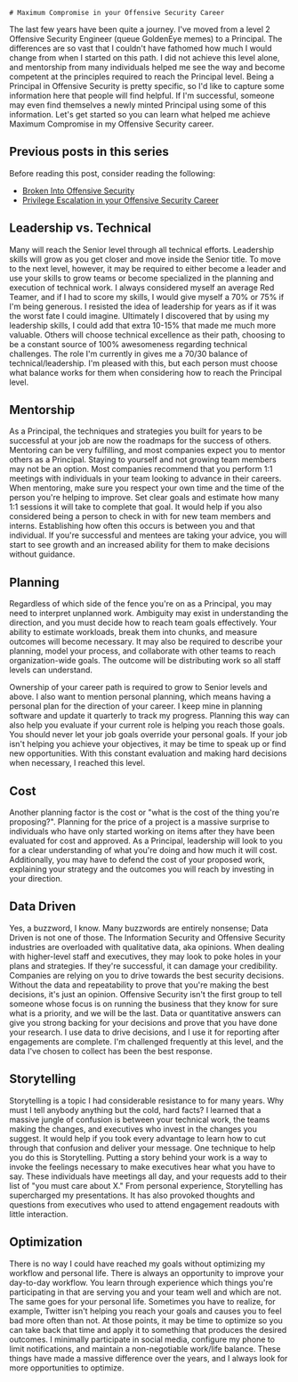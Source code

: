     # Maximum Compromise in your Offensive Security Career

The last few years have been quite a journey. I've moved from a level 2 Offensive Security Engineer (queue GoldenEye memes) to a Principal. The differences are so vast that I couldn't have fathomed how much I would change from when I started on this path. I did not achieve this level alone, and mentorship from many individuals helped me see the way and become competent at the principles required to reach the Principal level. Being a Principal in Offensive Security is pretty specific, so I'd like to capture some information here that people will find helpful. If I'm successful, someone may even find themselves a newly minted Principal using some of this information. Let's get started so you can learn what helped me achieve Maximum Compromise in my Offensive Security career.

## Previous posts in this series

Before reading this post, consider reading the following:
* [Broken Into Offensive Security](https://github.com/sneakerhax/Posts/blob/main/posts/Broken_into_Offensive_Security.md)
* [Privilege Escalation in your Offensive Security Career](https://github.com/sneakerhax/Posts/blob/main/posts/Privilege_Escalation_in_your_offensive_security_career.md)

## Leadership vs. Technical

Many will reach the Senior level through all technical efforts. Leadership skills will grow as you get closer and move inside the Senior title. To move to the next level, however, it may be required to either become a leader and use your skills to grow teams or become specialized in the planning and execution of technical work. I always considered myself an average Red Teamer, and if I had to score my skills, I would give myself a 70% or 75% if I'm being generous. I resisted the idea of leadership for years as if it was the worst fate I could imagine. Ultimately I discovered that by using my leadership skills, I could add that extra 10-15% that made me much more valuable. Others will choose technical excellence as their path, choosing to be a constant source of 100% awesomeness regarding technical challenges. The role I'm currently in gives me a 70/30 balance of technical/leadership. I'm pleased with this, but each person must choose what balance works for them when considering how to reach the Principal level.

## Mentorship

As a Principal, the techniques and strategies you built for years to be successful at your job are now the roadmaps for the success of others. Mentoring can be very fulfilling, and most companies expect you to mentor others as a Principal. Staying to yourself and not growing team members may not be an option. Most companies recommend that you perform 1:1 meetings with individuals in your team looking to advance in their careers. When mentoring, make sure you respect your own time and the time of the person you're helping to improve. Set clear goals and estimate how many 1:1 sessions it will take to complete that goal. It would help if you also considered being a person to check in with for new team members and interns. Establishing how often this occurs is between you and that individual. If you're successful and mentees are taking your advice, you will start to see growth and an increased ability for them to make decisions without guidance.

## Planning

Regardless of which side of the fence you're on as a Principal, you may need to interpret unplanned work. Ambiguity may exist in understanding the direction, and you must decide how to reach team goals effectively. Your ability to estimate workloads, break them into chunks, and measure outcomes will become necessary. It may also be required to describe your planning, model your process, and collaborate with other teams to reach organization-wide goals. The outcome will be distributing work so all staff levels can understand.

Ownership of your career path is required to grow to Senior levels and above. I also want to mention personal planning, which means having a personal plan for the direction of your career. I keep mine in planning software and update it quarterly to track my progress. Planning this way can also help you evaluate if your current role is helping you reach those goals. You should never let your job goals override your personal goals. If your job isn't helping you achieve your objectives, it may be time to speak up or find new opportunities. With this constant evaluation and making hard decisions when necessary, I reached this level.

## Cost

Another planning factor is the cost or "what is the cost of the thing you're proposing?". Planning for the price of a project is a massive surprise to individuals who have only started working on items after they have been evaluated for cost and approved. As a Principal, leadership will look to you for a clear understanding of what you're doing and how much it will cost. Additionally, you may have to defend the cost of your proposed work, explaining your strategy and the outcomes you will reach by investing in your direction.

## Data Driven

Yes, a buzzword, I know. Many buzzwords are entirely nonsense; Data Driven is not one of those. The Information Security and Offensive Security industries are overloaded with qualitative data, aka opinions. When dealing with higher-level staff and executives, they may look to poke holes in your plans and strategies. If they're successful, it can damage your credibility. Companies are relying on you to drive towards the best security decisions. Without the data and repeatability to prove that you're making the best decisions, it's just an opinion. Offensive Security isn't the first group to tell someone whose focus is on running the business that they know for sure what is a priority, and we will be the last. Data or quantitative answers can give you strong backing for your decisions and prove that you have done your research. I use data to drive decisions, and I use it for reporting after engagements are complete. I'm challenged frequently at this level, and the data I've chosen to collect has been the best response.

## Storytelling

Storytelling is a topic I had considerable resistance to for many years. Why must I tell anybody anything but the cold, hard facts? I learned that a massive jungle of confusion is between your technical work, the teams making the changes, and executives who invest in the changes you suggest. It would help if you took every advantage to learn how to cut through that confusion and deliver your message. One technique to help you do this is Storytelling. Putting a story behind your work is a way to invoke the feelings necessary to make executives hear what you have to say. These individuals have meetings all day, and your requests add to their list of "you must care about X." From personal experience, Storytelling has supercharged my presentations. It has also provoked thoughts and questions from executives who used to attend engagement readouts with little interaction.

## Optimization

There is no way I could have reached my goals without optimizing my workflow and personal life. There is always an opportunity to improve your day-to-day workflow. You learn through experience which things you're participating in that are serving you and your team well and which are not. The same goes for your personal life. Sometimes you have to realize, for example, Twitter isn't helping you reach your goals and causes you to feel bad more often than not. At those points, it may be time to optimize so you can take back that time and apply it to something that produces the desired outcomes. I minimally participate in social media, configure my phone to limit notifications, and maintain a non-negotiable work/life balance. These things have made a massive difference over the years, and I always look for more opportunities to optimize.
